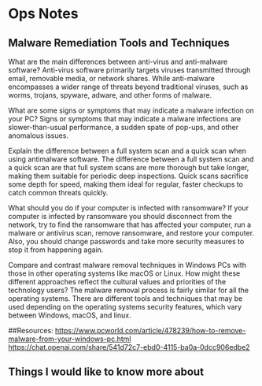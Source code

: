# Ops Notes

## Malware Remediation Tools and Techniques

What are the main differences between anti-virus and anti-malware software? Anti-virus software primarily targets viruses transmitted through email, removable media, or network shares. While anti-malware encompasses a wider range of threats beyond traditional viruses, such as worms, trojans, spyware, adware, and other forms of malware. 

What are some signs or symptoms that may indicate a malware infection on your PC? Signs or symptoms that may indicate a malware infections are slower-than-usual performance, a sudden spate of pop-ups, and other anomalous issues.

Explain the difference between a full system scan and a quick scan when using antimalware software. The difference between a full system scan and a quick scan are that full system scans are more thorough but take longer, making them suitable for periodic deep inspections. Quick scans sacrifice some depth for speed, making them ideal for regular, faster checkups to catch common threats quickly.

What should you do if your computer is infected with ransomware? If your computer is infected by ransomware you should disconnect from the network, try to find the ransomware that has affected your computer, run a malware or antivirus scan, remove ransomware, and restore your computer. Also, you should change passwords and take more security measures to stop it from happening again.

Compare and contrast malware removal techniques in Windows PCs with those in other operating systems like macOS or Linux. How might these different approaches reflect the cultural values and priorities of the technology users? The malware removal process is fairly similar for all the operating systems. There are different tools and techniques that may be used depending on the operating systems security features, which vary between Windows, macOS, and linux. 

##Resources:
https://www.pcworld.com/article/478239/how-to-remove-malware-from-your-windows-pc.html
https://chat.openai.com/share/541d72c7-ebd0-4115-ba0a-0dcc906edbe2

## Things I would like to know more about 
